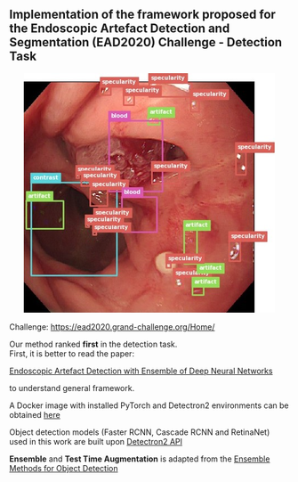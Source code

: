 ## Implementation of the framework proposed for the Endoscopic Artefact Detection and Segmentation (EAD2020) Challenge - Detection Task

<p align="center">
  <img src="https://github.com/GorkemP/Endoscopic-Artefact-Detection/blob/master/images/EAD2020_frameOnly_01111.jpg">
</p>

Challenge: https://ead2020.grand-challenge.org/Home/

Our method ranked **first** in the detection task.  
First, it is better to read the paper: 

[Endoscopic Artefact Detection with Ensemble of Deep Neural Networks](http://ceur-ws.org/Vol-2595/endoCV2020_paper_id_10.pdf)

to understand general framework.

A Docker image with installed PyTorch and Detectron2 environments can be obtained [here](https://hub.docker.com/repository/docker/splendor90/detectron2)

Object detection models (Faster RCNN, Cascade RCNN and RetinaNet) used in this work are built upon [Detectron2 API](https://github.com/facebookresearch/detectron2)

**Ensemble** and **Test Time Augmentation** is adapted from the [Ensemble Methods for Object Detection](https://github.com/ancasag/ensembleObjectDetection)


